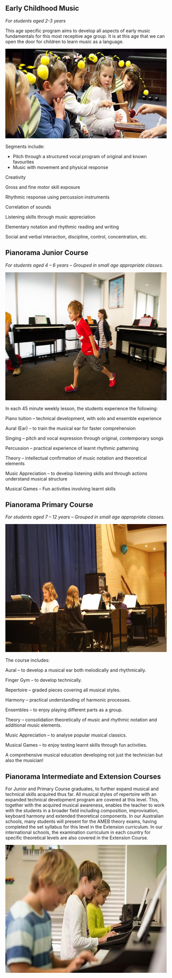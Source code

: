 ## Early Childhood Music

*For students aged 2-3 years*

This age specific program aims to develop all aspects of early music fundamentals for this most receptive age group. It is at this age that we can open the door for children to learn music as a language.

<img src="images/1092012 (1).jpg" alt="ismbondi" width="600" height="280">

Segments include:

* Pitch through a structured vocal program of original and known favourites
* Music with movement and physical response

Creativity

Gross and fine motor skill exposure

Rhythmic response using percussion instruments

Correlation of sounds

Listening skills through music appreciation

Elementary notation and rhythmic reading and writing

Social and verbal interaction, discipline, control, concentration, etc.

## Pianorama Junior Course  

*For students  aged  4 – 6 years – Grouped in small age appropriate classes.*

<img src="images/18121242_1945394909069149_8174843808573398308_o.jpg" alt="ismbondi" width="600" height="400">

In each 45 minute weekly lesson, the students experience the following:

Piano tuition – technical development, with solo and ensemble experience

Aural (Ear) – to train the musical ear for faster comprehension

Singing – pitch and vocal expression through original, contemporary songs

Percussion – practical experience of learnt rhythmic patterning

Theory – intellectual confirmation of music notation and theoretical elements

Music Appreciation – to develop listening skills and through actions understand musical structure

Musical Games – Fun activities involving learnt skills

## Pianorama Primary Course

*For students  aged  7 – 12 years – Grouped in small age appropriate classes.*

<img src="images/26961745_2075500332725272_1848297573837803827_o.jpg" alt="ismbondi" width="600" height="400">

The course includes:

Aural – to develop a musical ear both melodically and rhythmically.

Finger Gym  – to develop technically.

Repertoire  – graded pieces covering all musical styles.

Harmony – practical understanding of harmonic processes.

Ensembles – to enjoy playing different parts as a group.

Theory – consolidation theoretically of music and rhythmic notation and additional music elements.

Music Appreciation – to analyse popular musical classics.

Musical Games – to enjoy testing learnt skills through fun activities.

A comprehensive musical education developing not just the technician but also the musician!

## Pianorama Intermediate and Extension Courses

For Junior and Primary Course graduates, to further expand musical and technical skills acquired thus far. All musical styles of repertoire with an expanded technical development program are covered at this level.  This, together with the acquired musical awareness, enables the teacher to work with the students in a broader field including composition, improvisation, keyboard harmony and extended theoretical components. In our Australian schools, many students will present for the AMEB theory exams, having completed the set syllabus for this level in the Extension curriculum. In our international schools, the examination curriculum in each country for specific theoretical levels are also covered in the Extension Course.

<img src="images/521283.jpg" alt="ismbondi" width="600" height="400">

